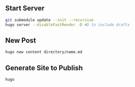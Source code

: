 ## Start Server
```sh
git submodule update --init --recursive
hugo server --disableFastRender -D #D to include drafts
```

## New Post
```sh
hugo new content directory/name.md
```

## Generate Site to Publish
```sh
hugo
```
